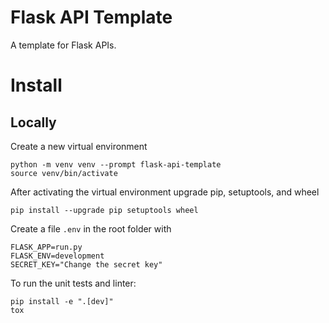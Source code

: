 # Flask API Template

A template for Flask APIs.

# Install

## Locally

Create a new virtual environment
```
python -m venv venv --prompt flask-api-template
source venv/bin/activate
```

After activating the virtual environment upgrade pip, setuptools, and wheel
```
pip install --upgrade pip setuptools wheel
```

Create a file `.env` in the root folder with
```
FLASK_APP=run.py
FLASK_ENV=development
SECRET_KEY="Change the secret key"
```

To run the unit tests and linter:
```
pip install -e ".[dev]"
tox
```
